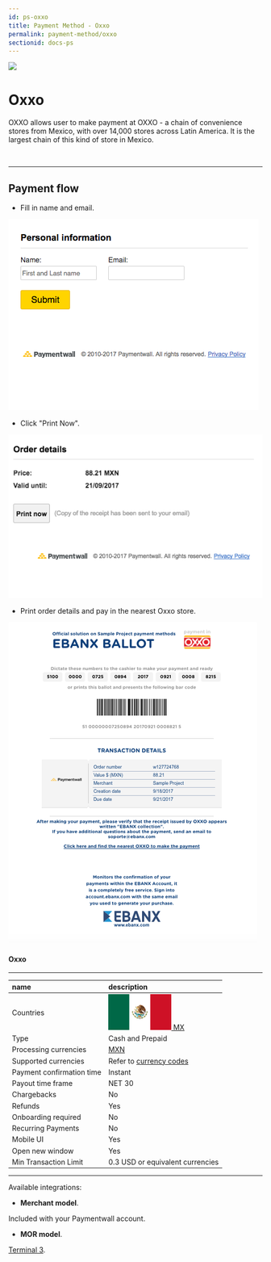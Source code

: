 ```yaml
---
id: ps-oxxo
title: Payment Method - Oxxo
permalink: payment-method/oxxo
sectionid: docs-ps
---
```


<div class="docs-ps-header">
    <div class="docs-ps-logo">
        <img src=" https://api.paymentwall.com/images/ps_logos/pm_oxxomexico.png ">
    </div>
    <h1>Oxxo</h1>
</div>

<div class="docs-ps-body" markdown="1">

<div class="docs-ps-instructions" markdown="1">

OXXO allows user to make payment at OXXO - a chain of convenience stores from Mexico, with over 14,000 stores across Latin America. It is the largest chain of this kind of store in Mexico.

<br>

***

## Payment flow

* Fill in name and email.

<div class="docs-img">
    <img src="/textures/pic/payment-system/cash-and-prepaid/oxxo/email.png">
</div>

* Click "Print Now".
<div class="docs-img">
    <img src="/textures/pic/payment-system/cash-and-prepaid/oxxo/print.png">
</div>

* Print order details and pay in the nearest Oxxo store.
<div class="docs-img">
    <img src="/textures/pic/payment-system/cash-and-prepaid/oxxo/receipt.png">
</div>

</div>



<div class="docs-ps-attributes" markdown="1">
<div class="docs-ps-attributes-body" markdown="1">

#### Oxxo

***

|name|description|
|:--|:--|
|Countries|<img class="flags" src="/textures/pic/flags/north_america/mexico.png">[ MX](https://en.wikipedia.org/wiki/Mexico) |
|Type|Cash and Prepaid|
|Processing currencies|[MXN](https://en.wikipedia.org/wiki/Mexican_peso)|
|Supported currencies|Refer to [currency codes](/reference/currencies)|
|Payment confirmation time|Instant|
|Payout time frame| NET 30|
|Chargebacks|No|
|Refunds|Yes|
|Onboarding required| No|
|Recurring Payments|No|
|Mobile UI|Yes|
|Open new window|Yes|
|Min Transaction Limit|0.3 USD or equivalent currencies|

***

Available integrations:

* **Merchant model**.

Included with your Paymentwall account.

* **MOR model**.

[Terminal 3](https://www.terminal3.com/).

</div>
</div>

</div>
